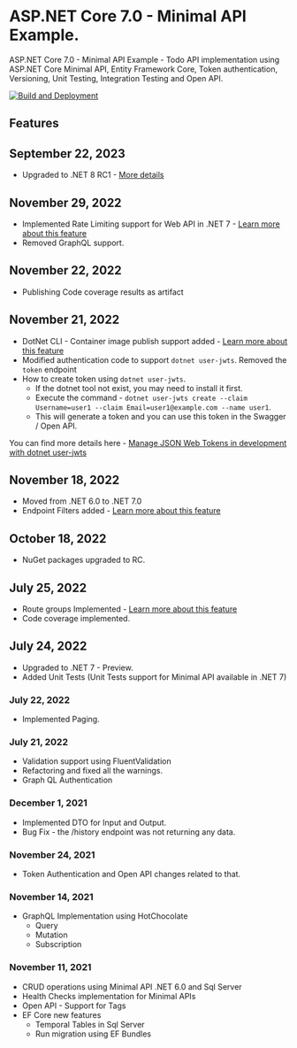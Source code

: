 # ASP.NET Core 7.0 - Minimal API Example.

ASP.NET Core 7.0 - Minimal API Example - Todo API implementation using ASP.NET Core Minimal API, Entity Framework Core, Token authentication, Versioning, Unit Testing, Integration Testing and Open API.

[![Build and Deployment](https://github.com/anuraj/MinimalApi/actions/workflows/main.yml/badge.svg)](https://github.com/anuraj/MinimalApi/actions/workflows/main.yml)

## Features

## September 22, 2023
* Upgraded to .NET 8 RC1 - [More details](https://devblogs.microsoft.com/dotnet/announcing-dotnet-8-rc1/?WT.mc_id=DT-MVP-5002040)

## November 29, 2022
* Implemented Rate Limiting support for Web API in .NET 7 - [Learn more about this feature](https://learn.microsoft.com/aspnet/core/performance/rate-limit?view=aspnetcore-7.0&WT.mc_id=DT-MVP-5002040)
* Removed GraphQL support.

## November 22, 2022
* Publishing Code coverage results as artifact

## November 21, 2022
* DotNet CLI - Container image publish support added - [Learn more about this feature](https://devblogs.microsoft.com/dotnet/announcing-builtin-container-support-for-the-dotnet-sdk/?WT.mc_id=DT-MVP-5002040)
* Modified authentication code to support `dotnet user-jwts`. Removed the `token` endpoint
* How to create token using `dotnet user-jwts`.
	* If the dotnet tool not exist, you may need to install it first.
	* Execute the command - `dotnet user-jwts create --claim Username=user1 --claim Email=user1@example.com --name user1`. 
	* This will generate a token and you can use this token in the Swagger / Open API.

You can find more details here - [Manage JSON Web Tokens in development with dotnet user-jwts](https://learn.microsoft.com/en-us/aspnet/core/security/authentication/jwt-authn?view=aspnetcore-7.0&tabs=windows&WT.mc_id=DT-MVP-5002040)

## November 18, 2022
* Moved from .NET 6.0 to .NET 7.0
* Endpoint Filters added - [Learn more about this feature](https://learn.microsoft.com/aspnet/core/fundamentals/minimal-apis/min-api-filters?view=aspnetcore-7.0&WT.mc_id=DT-MVP-5002040)

## October 18, 2022
* NuGet packages upgraded to RC.

## July 25, 2022
* Route groups Implemented - [Learn more about this feature](https://learn.microsoft.com/aspnet/core/fundamentals/minimal-apis?view=aspnetcore-7.0&WT.mc_id=DT-MVP-5002040#route-groups)
* Code coverage implemented.

## July 24, 2022
* Upgraded to .NET 7 - Preview.
* Added Unit Tests (Unit Tests support for Minimal API available in .NET 7)

### July 22, 2022
* Implemented Paging.

### July 21, 2022
* Validation support using FluentValidation
* Refactoring and fixed all the warnings.
* Graph QL Authentication

### December 1, 2021
* Implemented DTO for Input and Output.
* Bug Fix - the /history endpoint was not returning any data.

### November 24, 2021
* Token Authentication and Open API changes related to that.

### November 14, 2021
* GraphQL Implementation using HotChocolate
	- Query
	- Mutation
	- Subscription
	
### November 11, 2021
* CRUD operations using Minimal API .NET 6.0 and Sql Server
* Health Checks implementation for Minimal APIs
* Open API - Support for Tags
* EF Core new features 
	- Temporal Tables in Sql Server
	- Run migration using EF Bundles

